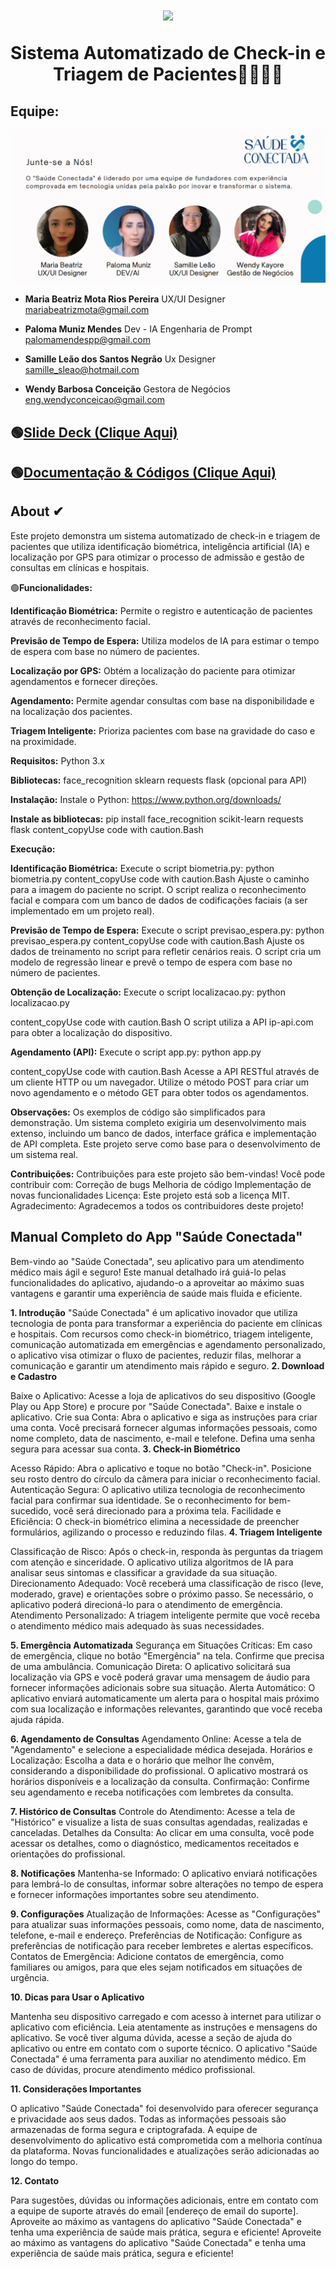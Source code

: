<h1 align="center">
<img src="Saúde Conectada.png" >
<p>Sistema Automatizado de Check-in e Triagem de Pacientes👩‍⚕️👨‍⚕️</p>
</h1>

## Equipe:
<img src="./Equipe.png">


- **Maria Beatriz Mota Rios Pereira**
UX/UI Designer
mariabeatrizmota@gmail.com

- **Paloma Muniz Mendes**
Dev - IA Engenharia de Prompt
palomamendespp@gmail.com

- **Samille Leão dos Santos Negrão** 
Ux Designer
samille_sleao@hotmail.com

- **Wendy Barbosa Conceição**
Gestora de Negócios
eng.wendyconceicao@gmail.com

## 🟢[Slide Deck (Clique Aqui)](https://www.canva.com/design/DAGInn03a6E/-z5iJdVTPKdpRXXIZGbnSA/edit?utm_content=DAGInn03a6E&utm_campaign=designshare&utm_medium=link2&utm_source=sharebutton)

## 🟢[Documentação & Códigos (Clique Aqui)](https://docs.google.com/document/d/15MtYBp7sGZS8Ym6zl8YY1vqxWogQprvWmMsF-Tpo_FE/edit#heading=h.ppmdzeim78w9)


## About ✔
Este projeto demonstra um sistema automatizado de check-in e triagem de pacientes que utiliza identificação biométrica, inteligência artificial (IA) e localização por GPS para otimizar o processo de admissão e gestão de consultas em clínicas e hospitais.

🟢**Funcionalidades:**

**Identificação Biométrica:** Permite o registro e autenticação de pacientes através de reconhecimento facial.

**Previsão de Tempo de Espera:** Utiliza modelos de IA para estimar o tempo de espera com base no número de pacientes.

**Localização por GPS:** Obtém a localização do paciente para otimizar agendamentos e fornecer direções.

**Agendamento:** Permite agendar consultas com base na disponibilidade e na localização dos pacientes.

**Triagem Inteligente:** Prioriza pacientes com base na gravidade do caso e na proximidade.

**Requisitos:**
Python 3.x

**Bibliotecas:**
face_recognition
sklearn
requests
flask (opcional para API)

**Instalação:**
Instale o Python: https://www.python.org/downloads/

**Instale as bibliotecas:**
      pip install face_recognition scikit-learn requests flask
    content_copyUse code with caution.Bash

**Execução:**

**Identificação Biométrica:**
Execute o script biometria.py:
      python biometria.py
content_copyUse code with caution.Bash
Ajuste o caminho para a imagem do paciente no script.
O script realiza o reconhecimento facial e compara com um banco de dados de codificações faciais (a ser implementado em um projeto real).

**Previsão de Tempo de Espera:**
Execute o script previsao_espera.py:
      python previsao_espera.py
 content_copyUse code with caution.Bash
Ajuste os dados de treinamento no script para refletir cenários reais.
O script cria um modelo de regressão linear e prevê o tempo de espera com base no número de pacientes.

**Obtenção de Localização:**
Execute o script localizacao.py:
      python localizacao.py
   
 content_copyUse code with caution.Bash
O script utiliza a API ip-api.com para obter a localização do dispositivo.

**Agendamento (API):**
Execute o script app.py:
      python app.py
   
 content_copyUse code with caution.Bash
Acesse a API RESTful através de um cliente HTTP ou um navegador.
Utilize o método POST para criar um novo agendamento e o método GET para obter todos os agendamentos.

**Observações:**
Os exemplos de código são simplificados para demonstração.
Um sistema completo exigiria um desenvolvimento mais extenso, incluindo um banco de dados, interface gráfica e implementação de API completa.
Este projeto serve como base para o desenvolvimento de um sistema real.

**Contribuições:**
Contribuições para este projeto são bem-vindas! Você pode contribuir com:
Correção de bugs
Melhoria de código
Implementação de novas funcionalidades
Licença:
Este projeto está sob a licença MIT.
Agradecimento:
Agradecemos a todos os contribuidores deste projeto!

## Manual Completo do App "Saúde Conectada"


Bem-vindo ao "Saúde Conectada", seu aplicativo para um atendimento médico mais ágil e seguro!
Este manual detalhado irá guiá-lo pelas funcionalidades do aplicativo, ajudando-o a aproveitar ao máximo suas vantagens e garantir uma experiência de saúde mais fluida e eficiente.

**1. Introdução**
"Saúde Conectada" é um aplicativo inovador que utiliza tecnologia de ponta para transformar a experiência do paciente em clínicas e hospitais. Com recursos como check-in biométrico, triagem inteligente, comunicação automatizada em emergências e agendamento personalizado, o aplicativo visa otimizar o fluxo de pacientes, reduzir filas, melhorar a comunicação e garantir um atendimento mais rápido e seguro.
**2. Download e Cadastro**

Baixe o Aplicativo: Acesse a loja de aplicativos do seu dispositivo (Google Play ou App Store) e procure por "Saúde Conectada". Baixe e instale o aplicativo.
Crie sua Conta: Abra o aplicativo e siga as instruções para criar uma conta. Você precisará fornecer algumas informações pessoais, como nome completo, data de nascimento, e-mail e telefone. Defina uma senha segura para acessar sua conta.
**3. Check-in Biométrico**

Acesso Rápido: Abra o aplicativo e toque no botão "Check-in". Posicione seu rosto dentro do círculo da câmera para iniciar o reconhecimento facial.
Autenticação Segura: O aplicativo utiliza tecnologia de reconhecimento facial para confirmar sua identidade. Se o reconhecimento for bem-sucedido, você será direcionado para a próxima tela.
Facilidade e Eficiência: O check-in biométrico elimina a necessidade de preencher formulários, agilizando o processo e reduzindo filas.
**4. Triagem Inteligente**

Classificação de Risco: Após o check-in, responda às perguntas da triagem com atenção e sinceridade. O aplicativo utiliza algoritmos de IA para analisar seus sintomas e classificar a gravidade da sua situação.
Direcionamento Adequado: Você receberá uma classificação de risco (leve, moderado, grave) e orientações sobre o próximo passo. Se necessário, o aplicativo poderá direcioná-lo para o atendimento de emergência.
Atendimento Personalizado: A triagem inteligente permite que você receba o atendimento médico mais adequado às suas necessidades.

**5. Emergência Automatizada**
Segurança em Situações Críticas: Em caso de emergência, clique no botão "Emergência" na tela. Confirme que precisa de uma ambulância.
Comunicação Direta: O aplicativo solicitará sua localização via GPS e você poderá gravar uma mensagem de áudio para fornecer informações adicionais sobre sua situação.
Alerta Automático: O aplicativo enviará automaticamente um alerta para o hospital mais próximo com sua localização e informações relevantes, garantindo que você receba ajuda rápida.

**6. Agendamento de Consultas**
Agendamento Online: Acesse a tela de "Agendamento" e selecione a especialidade médica desejada.
Horários e Localização: Escolha a data e o horário que melhor lhe convêm, considerando a disponibilidade do profissional. O aplicativo mostrará os horários disponíveis e a localização da consulta.
Confirmação: Confirme seu agendamento e receba notificações com lembretes da consulta.

**7. Histórico de Consultas**
Controle do Atendimento: Acesse a tela de "Histórico" e visualize a lista de suas consultas agendadas, realizadas e canceladas.
Detalhes da Consulta: Ao clicar em uma consulta, você pode acessar os detalhes, como o diagnóstico, medicamentos receitados e orientações do profissional.

**8. Notificações**
Mantenha-se Informado: O aplicativo enviará notificações para lembrá-lo de consultas, informar sobre alterações no tempo de espera e fornecer informações importantes sobre seu atendimento.

**9. Configurações**
Atualização de Informações: Acesse as "Configurações" para atualizar suas informações pessoais, como nome, data de nascimento, telefone, e-mail e endereço.
Preferências de Notificação: Configure as preferências de notificação para receber lembretes e alertas específicos.
Contatos de Emergência: Adicione contatos de emergência, como familiares ou amigos, para que eles sejam notificados em situações de urgência.

**10. Dicas para Usar o Aplicativo**

Mantenha seu dispositivo carregado e com acesso à internet para utilizar o aplicativo com eficiência.
Leia atentamente as instruções e mensagens do aplicativo.
Se você tiver alguma dúvida, acesse a seção de ajuda do aplicativo ou entre em contato com o suporte técnico.
O aplicativo "Saúde Conectada" é uma ferramenta para auxiliar no atendimento médico. Em caso de dúvidas, procure atendimento médico profissional.

**11. Considerações Importantes**

O aplicativo "Saúde Conectada" foi desenvolvido para oferecer segurança e privacidade aos seus dados. Todas as informações pessoais são armazenadas de forma segura e criptografada.
A equipe de desenvolvimento do aplicativo está comprometida com a melhoria contínua da plataforma. Novas funcionalidades e atualizações serão adicionadas ao longo do tempo.

**12. Contato**

Para sugestões, dúvidas ou informações adicionais, entre em contato com a equipe de suporte através do email [endereço de email do suporte].
Aproveite ao máximo as vantagens do aplicativo "Saúde Conectada" e tenha uma experiência de saúde mais prática, segura e eficiente!
Aproveite ao máximo as vantagens do aplicativo "Saúde Conectada" e tenha uma experiência de saúde mais prática, segura e eficiente!


